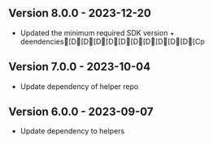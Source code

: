## Version 8.0.0 - 2023-12-20
* Updated the minimum required SDK version + deendencies[D[D[D[D[D[D[D[D[D[D[Cp
## Version 7.0.0 - 2023-10-04
* Update dependency of helper repo
## Version 6.0.0 - 2023-09-07
* Update dependency to helpers
